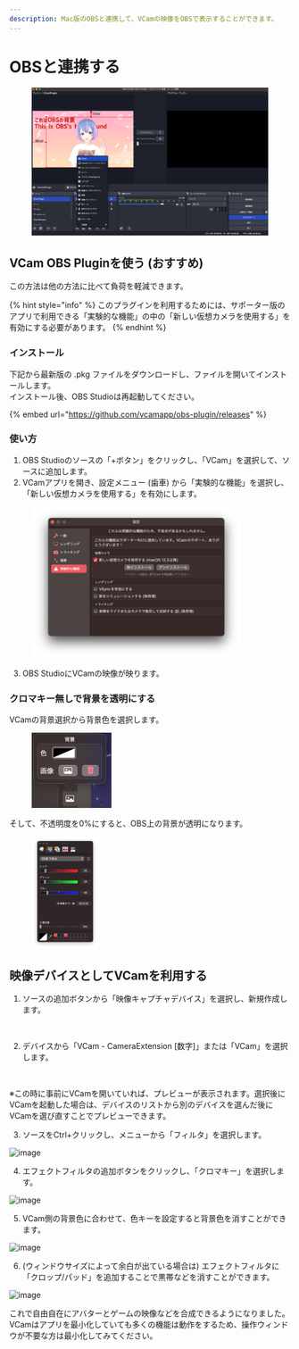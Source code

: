 ```yaml
---
description: Mac版のOBSと連携して、VCamの映像をOBSで表示することができます。
---
```


# OBSと連携する

<figure><img src="../.gitbook/assets/image (1).png" alt=""><figcaption></figcaption></figure>

## VCam OBS Pluginを使う (おすすめ)

この方法は他の方法に比べて負荷を軽減できます。

{% hint style="info" %}
このプラグインを利用するためには、サポーター版のアプリで利用できる「実験的な機能」の中の「新しい仮想カメラを使用する」を有効にする必要があります。
{% endhint %}

### インストール

下記から最新版の .pkg ファイルをダウンロードし、ファイルを開いてインストールします。\
インストール後、OBS Studioは再起動してください。

{% embed url="https://github.com/vcamapp/obs-plugin/releases" %}

### 使い方

1. OBS Studioのソースの「+ボタン」をクリックし、「VCam」を選択して、ソースに追加します。
2. VCamアプリを開き、設定メニュー (歯車) から「実験的な機能」を選択し、「新しい仮想カメラを使用する」を有効にします。

<figure><img src="../.gitbook/assets/image (10).png" alt="" width="375"><figcaption></figcaption></figure>

3. OBS StudioにVCamの映像が映ります。

### クロマキー無しで背景を透明にする

VCamの背景選択から背景色を選択します。

<figure><img src="../.gitbook/assets/image (11).png" alt="" width="143"><figcaption></figcaption></figure>

そして、不透明度を0%にすると、OBS上の背景が透明になります。

<figure><img src="../.gitbook/assets/image (12).png" alt="" width="120"><figcaption></figcaption></figure>

## 映像デバイスとしてVCamを利用する

1. ソースの追加ボタンから「映像キャプチャデバイス」を選択し、新規作成します。

<figure><img src="https://user-images.githubusercontent.com/8188636/154320879-44aa4caa-bd56-4775-9529-d54b9afc3c0c.png" alt="" width="375"><figcaption></figcaption></figure>

2. デバイスから「VCam - CameraExtension \[数字]」または「VCam」を選択します。

<figure><img src="https://user-images.githubusercontent.com/8188636/154321293-4dff954a-b815-44b9-9d9e-d1ea65aea34d.png" alt="" width="375"><figcaption></figcaption></figure>

※この時に事前にVCamを開いていれば、プレビューが表示されます。選択後にVCamを起動した場合は、デバイスのリストから別のデバイスを選んだ後にVCamを選び直すことでプレビューできます。

3. ソースをCtrl+クリックし、メニューから「フィルタ」を選択します。

![image](https://user-images.githubusercontent.com/8188636/154321674-cdf851d8-e375-4193-9481-f8f55ce91b64.png)

4. エフェクトフィルタの追加ボタンをクリックし、「クロマキー」を選択します。

![image](https://user-images.githubusercontent.com/8188636/154321774-076ca337-bb98-4911-bb56-359b3c07ee54.png)

5. VCam側の背景色に合わせて、色キーを設定すると背景色を消すことができます。

![image](https://user-images.githubusercontent.com/8188636/154322044-acf1ea4a-37b7-4b88-ae27-bcaa61a405e8.png)

6. (ウィンドウサイズによって余白が出ている場合は) エフェクトフィルタに「クロップ/パッド」を追加することで黒帯などを消すことができます。

![image](https://user-images.githubusercontent.com/8188636/154323204-aa42c68c-3749-49b5-9902-00c2346e953b.png)

これで自由自在にアバターとゲームの映像などを合成できるようになりました。\
VCamはアプリを最小化していても多くの機能は動作をするため、操作ウィンドウが不要な方は最小化してみてください。
